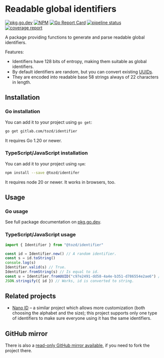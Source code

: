 # Readable global identifiers

[![pkg.go.dev](https://pkg.go.dev/badge/gitlab.com/tozd/identifier)](https://pkg.go.dev/gitlab.com/tozd/identifier)
[![NPM](https://img.shields.io/npm/v/@tozd/identifier.svg)](https://www.npmjs.com/package/@tozd/identifier)
[![Go Report Card](https://goreportcard.com/badge/gitlab.com/tozd/identifier)](https://goreportcard.com/report/gitlab.com/tozd/identifier)
[![pipeline status](https://gitlab.com/tozd/identifier/badges/main/pipeline.svg?ignore_skipped=true)](https://gitlab.com/tozd/identifier/-/pipelines)
[![coverage report](https://gitlab.com/tozd/identifier/badges/main/coverage.svg)](https://gitlab.com/tozd/identifier/-/graphs/main/charts)

A package providing functions to generate and parse readable global identifiers.

Features:

- Identifiers have 128 bits of entropy, making them suitable as global identifiers.
- By default identifiers are random, but you can convert existing
  [UUIDs](https://en.wikipedia.org/wiki/Universally_unique_identifier).
- They are encoded into readable base 58 strings always of 22 characters in length.

## Installation

### Go installation

You can add it to your project using `go get`:

```sh
go get gitlab.com/tozd/identifier
```

It requires Go 1.20 or newer.

### TypeScript/JavaScript installation

You can add it to your project using `npm`:

```sh
npm install --save @tozd/identifer
```

It requires node 20 or newer. It works in browsers, too.

## Usage

### Go usage

See full package documentation on [pkg.go.dev](https://pkg.go.dev/gitlab.com/tozd/identifier#section-documentation).

### TypeScript/JavaScript usage

```js
import { Identifier } from "@tozd/identifier"

const id = Identifier.new() // A random identifier.
const s = id.toString()
console.log(s)
Identifier.valid(s) // True.
Identifier.fromString(s) // Is equal to id.
const u = Identifier.fromUUID("c97e2491-dd58-4a4e-b351-d786554e2ae6") // Is equal to Rt7JRSoDY1woPhLidZNvz1.
JSON.stringify({ id }) // Works, id is converted to string.
```

## Related projects

- [Nano ID](https://github.com/ai/nanoid) – a similar project which allows more customization (both choosing
  the alphabet and the size); this project supports only one type of identifiers to make sure everyone using
  it has the same identifiers.

## GitHub mirror

There is also a [read-only GitHub mirror available](https://github.com/tozd/identifier),
if you need to fork the project there.
